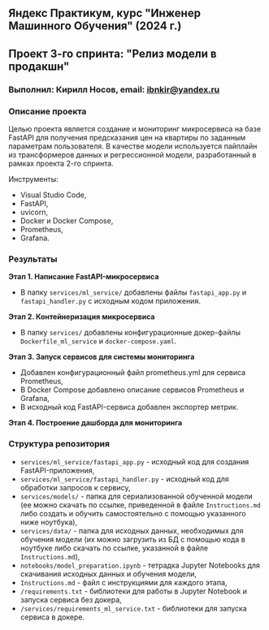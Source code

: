 ## Яндекс Практикум, курс "Инженер Машинного Обучения" (2024 г.)
## Проект 3-го спринта: "Релиз модели в продакшн"
### Выполнил: Кирилл Носов, email: ibnkir@yandex.ru

### Описание проекта
Целью проекта является создание и мониторинг микросервиса на базе FastAPI для получения предсказания цен на квартиры по заданным параметрам пользователя. В качестве модели используется пайплайн из
трансформеров данных и регрессионной модели, разработанный в рамках проекта 2-го спринта. 

Инструменты:
- Visual Studio Code,
- FastAPI, 
- uvicorn,
- Docker и Docker Compose,
- Prometheus,
- Grafana.

### Результаты
__Этап 1. Написание FastAPI-микросервиса__<br>
- В папку `services/ml_service/` добавлены файлы `fastapi_app.py` и `fastapi_handler.py` с исходным кодом приложения.

__Этап 2. Контейнеризация микросервиса__<br>
- В папку `services/` добавлены конфигурационные докер-файлы 
`Dockerfile_ml_service` и `docker-compose.yaml`.

__Этап 3. Запуск сервисов для системы мониторинга__<br>
- Добавлен конфигурационный файл prometheus.yml для сервиса Prometheus,
- В Docker Compose добавлено описание сервисов Prometheus и Grafana,
- В исходный код FastAPI-сервиса добавлен экспортер метрик.

__Этап 4. Построение дашборда для мониторинга__<br>


### Структура репозитория
- `services/ml_service/fastapi_app.py` - исходный код для создания FastAPI-приложения,
- `services/ml_service/fastapi_handler.py` - исходный код для обработки запросов к сервису,
- `services/models/` - папка для сериализованной обученной модели 
(ее можно скачать по ссылке, приведенной в файле `Instructions.md`
либо создать и обучить самостоятельно с помощью указанного ниже ноутбука), 
- `services/data/` - папка для исходных данных, необходимых для обучения модели 
(их можно загрузить из БД с помощью кода в ноутбуке либо скачать по ссылке, указанной в файле `Instructions.md`),
- `notebooks/model_preparation.ipynb` - тетрадка Jupyter Notebooks для скачивания исходных данных и обучения модели,
- `Instructions.md` - файл с инструкциями для каждого этапа,
- `/requirements.txt` - библиотеки для работы в Jupyter Notebook и запуска сервиса без докера,
- `/services/requirements_ml_service.txt` - библиотеки для запуска сервиса в докере.
